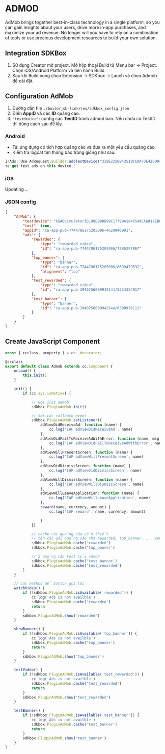 # ADMOD

AdMob brings together best-in-class technology in a single platform, so you can gain insights about your users, drive more in-app purchases, and maximize your ad revenue. No longer will you have to rely on a combination of tools or use precious development resources to build your own solution.

## Integration SDKBox

1. Sử dụng Creator mở project. Mở hộp thoại Build từ Menu bar -> Project. Chọn iOS/Android Platform và tiến hành Build.
2. Sau khi Build xong chọn Extension -> SDKbox -> Lauch và chọn Admob để cài đặt.

## Configuration AdMob

1. Đường dẫn file `./build/jsb-link/res/sdkbox_config.json`
2. Điền **AppID** và các **ID** quảng cáo.
3. `"testdevice"`: config các **TestID** tránh admod ban. Nếu chưa có TestID thì dùng cách sau để lấy.

### Android

* Tải ứng dụng có tích hợp quảng cáo và đưa ra một yêu cầu quảng cáo.
* Kiểm tra  logcat tìm thông báo trông giống như sau:

```javascript
I/Ads: Use AdRequest.Builder.addTestDevice("33BE2250B43518CCDA7DE426D04EE231")
to get test ads on this device."
```

### iOS

Updating ...

### JSON config

```json
{
    "AdMob": {
        "testdevice": "kGADSimulatorID,D8E988B99C17799A184F549CA6017EB8,33BE2250B43518CCDA7DE426D04EE231",
        "test": true,
        "appid": "ca-app-pub-7744786175205006~4620046991",
        "ads": {
            "rewarded": {
                "type": "rewarded_video",
                "id": "ca-app-pub-7744786175205006/7386397867"
            },
            "top_banner": {
                "type": "banner",
                "id": "ca-app-pub-7744786175205006/8699479532",
                "alignment": "top"
            },
            "test_rewarded": {
                "type": "rewarded_video",
                "id": "ca-app-pub-3940256099942544/5224354917"
            },
            "test_banner": {
                "type": "banner",
                "id": "ca-app-pub-3940256099942544/6300978111"
            }
        }
    }
}
```

## Create JavaScript Component

```typescript
const { ccclass, property } = cc._decorator;

@ccclass
export default class Admob extends cc.Component {
    onLoad() {
        this.init()
    }

    init() {
        if (cc.sys.isNative) {

            // Gọi init admob
            sdkbox.PluginAdMob.init()

            // Set các callback event
            sdkbox.PluginAdMob.setListener({
                adViewDidReceiveAd: function (name) {
                    cc.log('IAP adViewDidReceiveAd', name)
                },
                adViewDidFailToReceiveAdWithError: function (name, msg) {
                    cc.log('IAP adViewDidFailToReceiveAdWithError', name, msg)
                },
                adViewWillPresentScreen: function (name) {
                    cc.log('IAP adViewWillPresentScreen', name)
                },
                adViewDidDismissScreen: function (name) {
                    cc.log('IAP adViewDidDismissScreen', name)
                },
                adViewWillDismissScreen: function (name) {
                    cc.log('IAP adViewWillDismissScreen', name)
                },
                adViewWillLeaveApplication: function (name) {
                    cc.log('IAP adViewWillLeaveApplication', name)
                },
                reward(name, currency, amount) {
                    cc.log('IAP reward', name, currency, amount)

                }
            })

            // cache các quảng cáo cần thiết
            // tên các gói quảng cáo như rewarded, top_banner, ... xem config bên dưới
            sdkbox.PluginAdMob.cache('rewarded')
            sdkbox.PluginAdMob.cache('top_banner')

            // 2 quảng cáo test của admob
            sdkbox.PluginAdMob.cache('test_banner')
            sdkbox.PluginAdMob.cache('test_rewarded')
        }
    }

    // các method dể button gọi tới
    watchVideo() {
        if (!sdkbox.PluginAdMob.isAvailable('rewarded')) {
            cc.log('Ads is not availble')
            sdkbox.PluginAdMob.cache('rewarded')
            return
        }
        sdkbox.PluginAdMob.show('rewarded')
    }

    showBanner() {
        if (!sdkbox.PluginAdMob.isAvailable('top_banner')) {
            cc.log('Ads is not availble')
            sdkbox.PluginAdMob.cache('top_banner')
            return
        }
        sdkbox.PluginAdMob.show('top_banner')
    }

    testVideo() {
        if (!sdkbox.PluginAdMob.isAvailable('test_rewarded')) {
            cc.log('Ads is not availble')
            sdkbox.PluginAdMob.cache('test_rewarded')
            return
        }
        sdkbox.PluginAdMob.show('test_rewarded')
    }

    testBanner() {
        if (!sdkbox.PluginAdMob.isAvailable('test_banner')) {
            cc.log('Ads is not availble')
            sdkbox.PluginAdMob.cache('test_banner')
            return
        }
        sdkbox.PluginAdMob.show('test_banner')
    }
}

```
